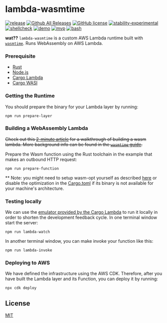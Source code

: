 # lambda-wasmtime

[![release](https://img.shields.io/github/release/chiefbiiko/lambda-wasmtime/all.svg)](https://github.com/chiefbiiko/lambda-wasmtime/releases/latest) [![Github All Releases](https://img.shields.io/github/downloads/chiefbiiko/lambda-wasmtime/total.svg)](https://github.com/chiefbiiko/lambda-wasmtime/releases/latest) [![GitHub license](https://img.shields.io/github/license/chiefbiiko/lambda-wasmtime.svg)](https://github.com/chiefbiiko/lambda-wasmtime/blob/master/LICENSE) [![stability-experimental](https://img.shields.io/badge/stability-experimental-orange.svg)](https://github.com/chiefbiiko/lambda-wasmtime) [![shellcheck](https://github.com/chiefbiiko/lambda-wasmtime/workflows/shellcheck/badge.svg)](./bootstrap) [![demo](https://github.com/chiefbiiko/lambda-wasmtime/workflows/demo/badge.svg)](./demo)  [![mvp](https://img.shields.io/badge/mvp-bash-lightgreen.svg)](https://shields.io/) [![bash](https://badges.frapsoft.com/bash/v1/bash.png?v=103)](./bootstrap)

**wat??** `lambda-wasmtime` is a custom AWS Lambda runtime built with [`wasmtime`](https://wasmtime.dev/). Runs WebAssembly on AWS Lambda.

### Prerequisite

* [Rust](https://www.rust-lang.org/tools/install)
* [Node.js](https://nodejs.org/)
* [Cargo Lambda](https://github.com/cargo-lambda/cargo-lambda)
* [Cargo WASI](https://github.com/bytecodealliance/cargo-wasi)

### Getting the Runtime

You should prepare the binary for your Lambda layer by running:

```
npm run prepare-layer
```


### Building a WebAssembly Lambda

~~Check out this [2-minute article](https://dev.to/chiefbiiko/lambda-wasmtime-running-webassembly-on-aws-lambda-51gi) for a walkthrough of building a wasm lambda. More background info can be found in the [`wasmtime` guide](https://bytecodealliance.github.io/wasmtime/wasm-rust.html#webassembly-interface-types).~~


Prepare the Wasm function using the Rust toolchain in the example that makes an outbound HTTP request: 

```
npm run prepare-function
```


** Note: you might need to setup wasm-opt yourself as described [here](https://bytecodealliance.github.io/cargo-wasi/wasm-opt.html#which-wasm-opt-executed) or disable the optimization in the [Cargo.toml](./Cargo.toml) if its binary is not available for your machine's architecture.


### Testing locally

We can use the [emulator provided by the Cargo Lambda](https://github.com/cargo-lambda/cargo-lambda#watch) to run it locally in order to shorten the development feedback cycle. In one terminal window start the server:

```
npm run lambda-watch
```

In another terminal window, you can make invoke your function like this:

```
npm run lambda-invoke
```

### Deploying to AWS

We have defined the infrastructure using the AWS CDK. Therefore, after you have built the Lambda layer and its Function, you can deploy it by running:

```
npx cdk deploy
```

## License

[MIT](./LICENSE)
